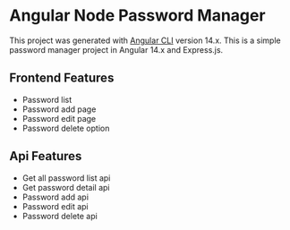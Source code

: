 # Angular Node Password Manager

This project was generated with [Angular CLI](https://github.com/angular/angular-cli) version 14.x. This is a simple password manager project in Angular 14.x and Express.js.

## Frontend Features

- Password list
- Password add page
- Password edit page
- Password delete option

## Api Features

- Get all password list api
- Get password detail api
- Password add api
- Password edit api
- Password delete api
